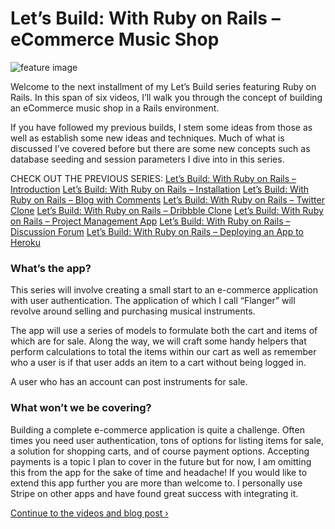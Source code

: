 # Let’s Build: With Ruby on Rails – eCommerce Music Shop

![feature image](https://i.imgur.com/wdRmKbt.jpg)

Welcome to the next installment of my Let’s Build series featuring Ruby on Rails. In this span of six videos, I’ll walk you through the concept of building an eCommerce music shop in a Rails environment.

If you have followed my previous builds, I stem some ideas from those as well as establish some new ideas and techniques. Much of what is discussed I’ve covered before but there are some new concepts such as database seeding and session parameters I dive into in this series.

CHECK OUT THE PREVIOUS SERIES:
[Let’s Build: With Ruby on Rails – Introduction](https://web-crunch.com/lets-build-with-ruby-on-rails-introduction/)
[Let’s Build: With Ruby on Rails – Installation](https://web-crunch.com/lets-build-with-ruby-on-rails-installation/)
[Let’s Build: With Ruby on Rails – Blog with Comments](https://web-crunch.com/lets-build-with-ruby-on-rails-blog-with-comments)
[Let’s Build: With Ruby on Rails – Twitter Clone](https://web-crunch.com/lets-build-with-ruby-on-rails-a-twitter-clone/)
[Let’s Build: With Ruby on Rails – Dribbble Clone](https://web-crunch.com/lets-build-dribbble-clone-with-ruby-on-rails/)
[Let’s Build: With Ruby on Rails – Project Management App](https://web-crunch.com/lets-build-with-ruby-on-rails-project-management-app/)
[Let’s Build: With Ruby on Rails – Discussion Forum](https://web-crunch.com/lets-build-with-ruby-on-rails-discussion-forum/)
[Let’s Build: With Ruby on Rails – Deploying an App to Heroku](https://web-crunch.com/lets-build-with-ruby-on-rails-deploying-an-app-to-heroku/)

### What’s the app?

This series will involve creating a small start to an e-commerce application with user authentication. The application of which I call “Flanger” will revolve around selling and purchasing musical instruments.

The app will use a series of models to formulate both the cart and items of which are for sale. Along the way, we will craft some handy helpers that perform calculations to total the items within our cart as well as remember who a user is if that user adds an item to a cart without being logged in.

A user who has an account can post instruments for sale.

### What won’t we be covering?

Building a complete e-commerce application is quite a challenge. Often times you need user authentication, tons of options for listing items for sale, a solution for shopping carts, and of course payment options. Accepting payments is a topic I plan to cover in the future but for now, I am omitting this from the app for the sake of time and headache! If you would like to extend this app further you are more than welcome to. I personally use Stripe on other apps and have found great success with integrating it.

[Continue to the videos and blog post ›](https://web-crunch.com/ruby-on-rails-ecommerce-music-shop)
